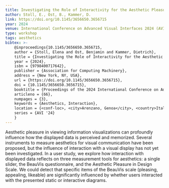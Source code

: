 ```yaml
---
title: Investigating the Role of Interactivity for the Aesthetic Pleasure of Information Visualization
author: Stoll, E., Ost, B., Kammer, D.
link: https://doi.org/10.1145/3656650.3656715
year: 2024
venue: International Conference on Advanced Visual Interfaces 2024 (AVI 2024), June 3–7, 2024, Arenzano, Genoa, Italy. ACM, New York, NY, USA
type: workshop
tags: aesthetics
bibtex: >-
    @inproceedings{10.1145/3656650.3656715,
    author = {Stoll, Elena and Ost, Benjamin and Kammer, Dietrich},
    title = {Investigating the Role of Interactivity for the Aesthetic Pleasure of Information Visualization},
    year = {2024},
    isbn = {9798400717642},
    publisher = {Association for Computing Machinery},
    address = {New York, NY, USA},
    url = {https://doi.org/10.1145/3656650.3656715},
    doi = {10.1145/3656650.3656715},
    booktitle = {Proceedings of the 2024 International Conference on Advanced Visual Interfaces},
    articleno = {66},
    numpages = {3},
    keywords = {Aesthetics, Interaction},
    location = {<conf-loc>, <city>Arenzano, Genoa</city>, <country>Italy</country>, </conf-loc>},
    series = {AVI '24}
    }
---
```

Aesthetic pleasure in viewing information visualizations can profoundly influence how the displayed data is perceived and memorized. Several instruments to measure aesthetics for visual communication have been proposed, but the influence of interaction with a visual display has not yet been investigated. In a user study, we explore how interaction with displayed data reflects on three measurement tools for aesthetics: a single slider, the BeauVis questionnaire, and the Aesthetic Pleasure in Design Scale. We could detect that specific items of the BeauVis scale (pleasing, appealing, likeable) are significantly influenced by whether users interacted with the presented static or interactive diagrams.
